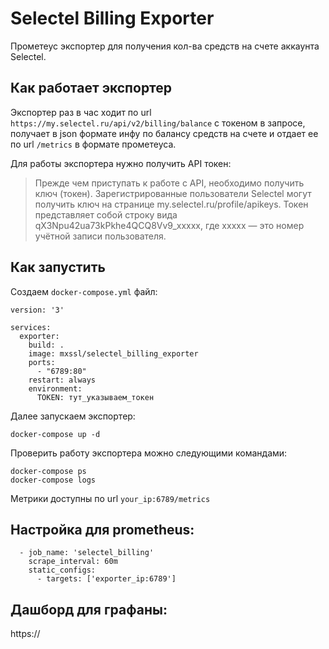 # Selectel Billing Exporter

Прометеус экспортер для получения кол-ва средств на счете аккаунта Selectel.

## Как работает экспортер

Экспортер раз в час ходит по url `https://my.selectel.ru/api/v2/billing/balance` с токеном в запросе, получает в json формате инфу по балансу средств на счете и отдает ее по url `/metrics` в формате прометеуса.

Для работы экспортера нужно получить API токен:


> Прежде чем приступать к работе с API, необходимо получить ключ (токен). Зарегистрированные пользователи Selectel могут получить ключ на странице my.selectel.ru/profile/apikeys. Токен представляет собой строку вида qX3Npu42ua73kPkhe4QCQ8Vv9_xxxxx, где xxxxx — это номер учётной записи пользователя.

## Как запустить

Создаем `docker-compose.yml` файл:

```
version: '3'

services:
  exporter:
    build: .
    image: mxssl/selectel_billing_exporter
    ports:
      - "6789:80"
    restart: always
    environment:
      TOKEN: тут_указываем_токен
```

Далее запускаем экспортер:

```
docker-compose up -d
```

Проверить работу экспортера можно следующими командами:

```
docker-compose ps
docker-compose logs
```

Метрики доступны по url `your_ip:6789/metrics`

## Настройка для prometheus:

```
  - job_name: 'selectel_billing'
    scrape_interval: 60m
    static_configs:
      - targets: ['exporter_ip:6789']
```

## Дашборд для графаны:

https://
